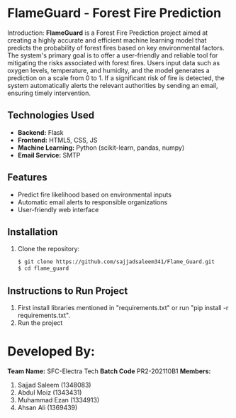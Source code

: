 # FlameGuard - Forest Fire Prediction
Introduction:
**FlameGuard** is a Forest Fire Prediction project aimed at creating a highly accurate and efficient machine learning model that predicts the probability of forest fires based on key environmental factors. The system's primary goal is to offer a user-friendly and reliable tool for mitigating the risks associated with forest fires. Users input data such as oxygen levels, temperature, and humidity, and the model generates a prediction on a scale from 0 to 1. If a significant risk of fire is detected, the system automatically alerts the relevant authorities by sending an email, ensuring timely intervention.
 
## Technologies Used
- **Backend:** Flask
- **Frontend:** HTML5, CSS, JS
- **Machine Learning:** Python (scikit-learn, pandas, numpy)
- **Email Service:** SMTP

## Features
- Predict fire likelihood based on environmental inputs
- Automatic email alerts to responsible organizations
- User-friendly web interface

## Installation
1. Clone the repository:
   ```bash
   $ git clone https://github.com/sajjadsaleem341/Flame_Guard.git
   $ cd flame_guard


## Instructions to Run Project
1) First install libraries mentioned in "requirements.txt" or run "pip install -r requirements.txt".
2) Run the project

# Developed By:
**Team Name:**
SFC-Electra Tech
**Batch Code**
PR2-202110B1
**Members:**
1) Sajjad Saleem (1348083)
2) Abdul Moiz (1343431)
3) Muhammad Ezan (1334913)
4) Ahsan Ali (1369439)